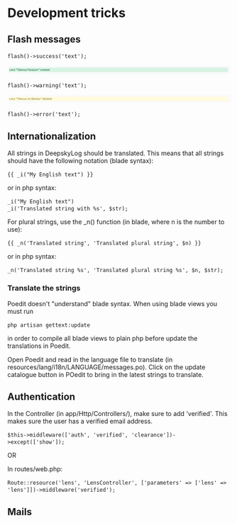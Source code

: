 # Development tricks

## Flash messages

```
flash()->success('text');
```

![Image of flash success](flash_success.png)

```
flash()->warning('text');
```

![Image of flash warning](flash_warning.png)

```
flash()->error('text');
```

## Internationalization

All strings in DeepskyLog should be translated. This means that all strings should have the following notation (blade syntax):

```
{{ _i("My English text") }}
```

or in php syntax:

```
_i("My English text")
_i('Translated string with %s', $str);
```

For plural strings, use the _n() function (in blade, where n is the number to use):

```
{{ _n('Translated string', 'Translated plural string', $n) }}
```

or in php syntax:

```
_n('Translated string %s', 'Translated plural string %s', $n, $str);
```

### Translate the strings

Poedit doesn't "understand" blade syntax. When using blade views you must run

```
php artisan gettext:update
```

in order to compile all blade views to plain php before update the translations in Poedit.

Open Poedit and read in the language file to translate (in resources/lang/i18n/LANGUAGE/messages.po). Click on the update catalogue button in POedit to bring in the latest strings to translate.

## Authentication


In the Controller (in app/Http/Controllers/), make sure to add 'verified'. This makes sure the user has a verified email address.
```
$this->middleware(['auth', 'verified', 'clearance'])->except(['show']);
```

OR 

In routes/web.php:

```
Route::resource('lens', 'LensController', ['parameters' => ['lens' => 'lens']])->middleware('verified');
```

## Mails
